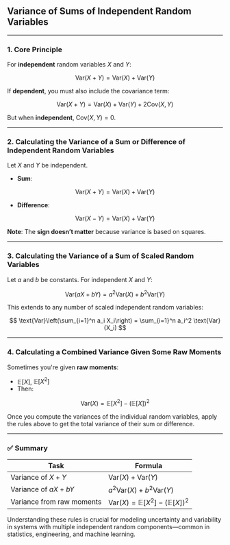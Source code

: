 ## **Variance of Sums of Independent Random Variables**

---

### **1. Core Principle**

For **independent** random variables $`X`$ and $`Y`$:

$$
\text{Var}(X + Y) = \text{Var}(X) + \text{Var}(Y)
$$

If **dependent**, you must also include the covariance term:

$$
\text{Var}(X + Y) = \text{Var}(X) + \text{Var}(Y) + 2\text{Cov}(X, Y)
$$

But when **independent**, $`\text{Cov}(X, Y) = 0`$.

---

### **2. Calculating the Variance of a Sum or Difference of Independent Random Variables**

Let $`X`$ and $`Y`$ be independent.

* **Sum**:

$$
\text{Var}(X + Y) = \text{Var}(X) + \text{Var}(Y)
$$

* **Difference**:

$$
\text{Var}(X - Y) = \text{Var}(X) + \text{Var}(Y)
$$

**Note**: The **sign doesn’t matter** because variance is based on squares.

---

### **3. Calculating the Variance of a Sum of Scaled Random Variables**

Let $`a`$ and $`b`$ be constants. For independent $`X`$ and $`Y`$:

$$
\text{Var}(aX + bY) = a^2 \text{Var}(X) + b^2 \text{Var}(Y)
$$

This extends to any number of scaled independent random variables:

$$
\text{Var}\left(\sum_{i=1}^n a_i X_i\right) = \sum_{i=1}^n a_i^2 \text{Var}(X_i)
$$

---

### **4. Calculating a Combined Variance Given Some Raw Moments**

Sometimes you're given **raw moments**:

* $`\mathbb{E}[X]`$, $`\mathbb{E}[X^2]`$
* Then:

$$
\text{Var}(X) = \mathbb{E}[X^2] - (\mathbb{E}[X])^2
$$

Once you compute the variances of the individual random variables, apply the rules above to get the total variance of their sum or difference.

---

### ✅ **Summary**

| Task                      | Formula                                               |
| ------------------------- | ----------------------------------------------------- |
| Variance of $`X + Y`$       | $`\text{Var}(X) + \text{Var}(Y)`$                       |
| Variance of $`aX + bY`$     | $`a^2 \text{Var}(X) + b^2 \text{Var}(Y)`$               |
| Variance from raw moments | $`\text{Var}(X) = \mathbb{E}[X^2] - (\mathbb{E}[X])^2`$ |

Understanding these rules is crucial for modeling uncertainty and variability in systems with multiple 
independent random components—common in statistics, engineering, and machine learning.

